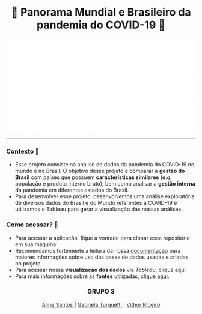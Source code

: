 <h1 align="center">🦠 Panorama Mundial e Brasileiro da pandemia do COVID-19 🦠</h1>

<p align="center">
  <img src="header_projeto4.gif">
</p>

***

### Contexto 🦠
* Esse projeto consiste na análise de dados da pandemia do COVID-19 no mundo e no Brasil. O objetivo desse projeto é comparar a **gestão do Brasil** com países que possuem **características similares** (e.g. população e produto interno bruto), bem como analisar a **gestão interna** da pandemia em diferentes estados do Brasil. 
* Para desenvolver esse projeto, desenvolvemos uma análise exploratória de diversos dados do Brasil e do Mundo referentes à COVID-19 e utilizamos o Tableau para gerar a visualização das nossas análises.

### Como acessar? 🧪
* Para acessar a aplicação, fique a vontade para clonar esse repositório em sua máquina! 
* Recomendamos fortemente a leitura da nossa [documentação](https://github.com/turquetti/Projeto4-vamoai/wiki/DOCUMENTA%C3%87%C3%83O) para maiores informações sobre uso das bases de dados usadas e criadas no projeto. 
* Para acessar nossa **visualização dos dados** via *Tableau*, clique aqui.
* Para mais informações sobre as **fontes** utilizadas, clique [aqui](https://).

<h3 align="center"> GRUPO 3 </h3> 
<p align="center">
  <a href="https://github.com/AlinesantosCS"> Aline Santos </a> |
  <a href="https://github.com/turquetti"> Gabriela Turquetti </a> |
  <a href="https://github.com/vithork"> Vithor Ribeiro </a>
</p>
